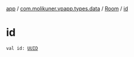 [app](../../index.md) / [com.molikuner.vpapp.types.data](../index.md) / [Room](index.md) / [id](./id.md)

# id

`val id: `[`UUID`](../../com.molikuner.types/-u-u-i-d/index.md)